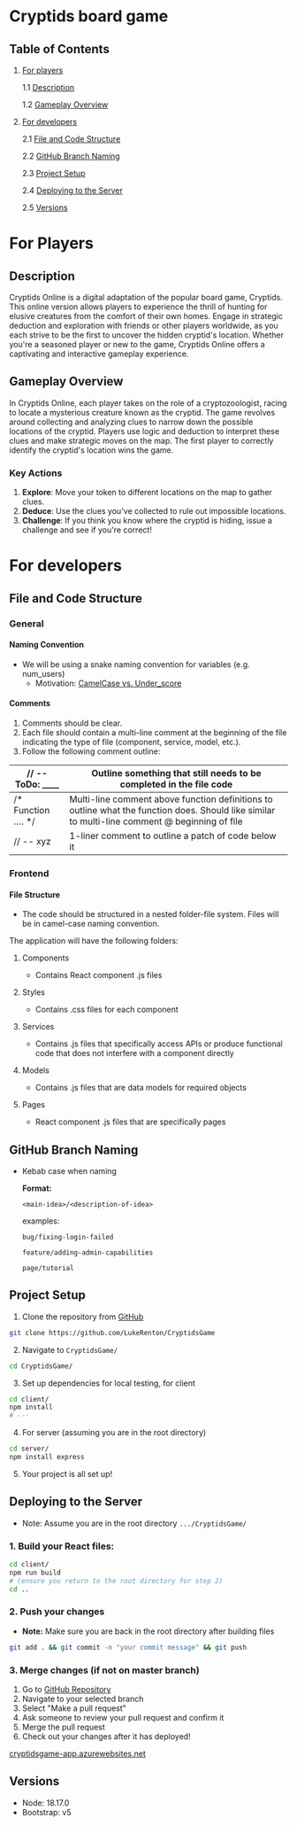 # Cryptids board game
## Table of Contents
1. [For players](#for-players)
    
    1.1 [Description](#description)

    1.2 [Gameplay Overview](#gameplay-overview)

2. [For developers](#for-developers)

    2.1 [File and Code Structure](#file-and-code-structure)

    2.2 [GitHub Branch Naming](#github-branch-naming)

    2.3 [Project Setup](#project-setup)

    2.4 [Deploying to the Server](#deploying-to-the-server)

    2.5 [Versions](#versions)



# For Players

## Description

Cryptids Online is a digital adaptation of the popular board game, Cryptids. This online version allows players to experience the thrill of hunting for elusive creatures from the comfort of their own homes. Engage in strategic deduction and exploration with friends or other players worldwide, as you each strive to be the first to uncover the hidden cryptid's location. Whether you're a seasoned player or new to the game, Cryptids Online offers a captivating and interactive gameplay experience.


## Gameplay Overview

In Cryptids Online, each player takes on the role of a cryptozoologist, racing to locate a mysterious creature known as the cryptid. The game revolves around collecting and analyzing clues to narrow down the possible locations of the cryptid. Players use logic and deduction to interpret these clues and make strategic moves on the map. The first player to correctly identify the cryptid's location wins the game.

### Key Actions

1. **Explore**: Move your token to different locations on the map to gather clues.
2. **Deduce**: Use the clues you've collected to rule out impossible locations.
3. **Challenge**: If you think you know where the cryptid is hiding, issue a challenge and see if you're correct!


# For developers
## File and Code Structure

### General

#### Naming Convention

- We will be using a snake naming convention for variables (e.g. num_users)
  - Motivation: [CamelCase vs. Under_score](https://www.cs.kent.edu/~jmaletic/papers/ICPC2010-CamelCaseUnderScoreClouds.pdf)

#### Comments

1. Comments should be clear.
2. Each file should contain a multi-line comment at the beginning of the file indicating the type of file (component, service, model, etc.).
3. Follow the following comment outline:

| // -- ToDo: ____ | Outline something that still needs to be completed in the file code |
| --- | --- |
| /* Function …. */ | Multi-line comment above function definitions to outline what the function does. Should like similar to multi-line comment @ beginning of file |
| // -- xyz | 1-liner comment to outline a patch of code below it |

### Frontend

#### File Structure

- The code should be structured in a nested folder-file system. Files will be in camel-case naming convention.


The application will have the following folders:

1. Components
    - Contains React component .js files

2. Styles
    - Contains .css files for each component

3. Services
    - Contains .js files that specifically access APIs or produce functional code that does not interfere with a component directly

4. Models
    - Contains .js files that are data models for required objects

5. Pages
    - React component .js files that are specifically pages

## GitHub Branch Naming

- Kebab case when naming

  **Format:** 
  
  ``` 
  <main-idea>/<description-of-idea> 
  ```

  examples:

  ```
  bug/fixing-login-failed

  feature/adding-admin-capabilities

  page/tutorial
  ```

## Project Setup

1. Clone the repository from [GitHub](https://github.com/LukeRenton/CryptidsGame)

```bash
git clone https://github.com/LukeRenton/CryptidsGame
```

2. Navigate to `CryptidsGame/`

```bash
cd CryptidsGame/
```

3. Set up dependencies for local testing, for client

```bash
cd client/
npm install
# ---

```

4. For server (assuming you are in the root directory)

```bash
cd server/
npm install express
```

5. Your project is all set up!

## Deploying to the Server

- Note: Assume you are in the root directory `.../CryptidsGame/`

### 1. Build your React files:

```bash
cd client/
npm run build
# (ensure you return to the root directory for step 2)
cd ..
```

### 2. Push your changes

- **Note:** Make sure you are back in the root directory after building files

```bash
git add . && git commit -m "your commit message" && git push
```

### 3. Merge changes (if not on master branch)

1. Go to [GitHub Repository](https://github.com/LukeRenton/CryptidsGame)
2. Navigate to your selected branch
3. Select "Make a pull request"
4. Ask someone to review your pull request and confirm it
5. Merge the pull request
6. Check out your changes after it has deployed!

[cryptidsgame-app.azurewebsites.net](http://cryptidsgame-app.azurewebsites.net/)

## Versions

- Node: 18.17.0
- Bootstrap: v5